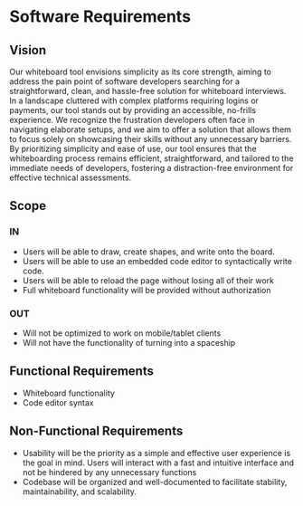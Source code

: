 # Software Requirements

## Vision

Our whiteboard tool envisions simplicity as its core strength, aiming to address the pain point of software developers searching for a straightforward, clean, and hassle-free solution for whiteboard interviews. In a landscape cluttered with complex platforms requiring logins or payments, our tool stands out by providing an accessible, no-frills experience. We recognize the frustration developers often face in navigating elaborate setups, and we aim to offer a solution that allows them to focus solely on showcasing their skills without any unnecessary barriers. By prioritizing simplicity and ease of use, our tool ensures that the whiteboarding process remains efficient, straightforward, and tailored to the immediate needs of developers, fostering a distraction-free environment for effective technical assessments.

## Scope

### IN

- Users will be able to draw, create shapes, and write onto the board.
- Users will be able to use an embedded code editor to syntactically write code.
- Users will be able to reload the page without losing all of their work
- Full whiteboard functionality will be provided without authorization

### OUT

- Will not be optimized to work on mobile/tablet clients
- Will not have the functionality of turning into a spaceship

## Functional Requirements

- Whiteboard functionality
- Code editor syntax

## Non-Functional Requirements

- Usability will be the priority as a simple and effective user experience is the goal in mind. Users will interact with a fast and intuitive interface and not be hindered by any unnecessary functions
- Codebase will be organized and well-documented to facilitate stability, maintainability, and scalability.
